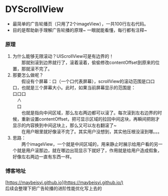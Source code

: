 # DYScrollView
* 最简单的广告轮播页（只用了2个imageView），一共100行左右代码。  
* 目的是帮助新手理解广告轮播的原理~ 一眼就能看懂，每行都有注释~

### 原理
1. 为什么能够无限滚动？UIScrollView可是有边界的！  
	　　那就别滚到边界就行了，滚着滚着，偷偷修改contentOffset到原来的位置，那就滚不完了。  
2. 那要怎么做呢？  
	　　假设有个屏幕：口（一个口代表屏幕），scrollView的滚动范围是口口口，也就是三个屏幕大小。此时，如果当前屏幕显示的范围是：  
	口口口  
	　∧  
	　口  
	　　也就是指向中间区域，那么左右两边都可以滚了。每次滚到左右边界的时候，重新设置contentOffset，把可显示区域的拉回中间这块，再瞬间把刚才显示的内容换到中间这块上，那么又可以左右翻滚了~  
	　　在用户眼里就好像滚不完了。其实用户没想到，其实他压根没滚到哪。。。
3. 思路：  
	　　两个imageView，一个就是中间区域的，用来静止时展示给用户看的另一个就是用户滚那边，就在哪边出现显示下就好了，作用就是给用户造成假象，好像左右两边一直有东西一样。  

### 博客地址  
[https://maybeisyi.github.io](https://maybeisyi.github.io/)  
后续会整理下把广告轮播的进阶性能优化写上去的
